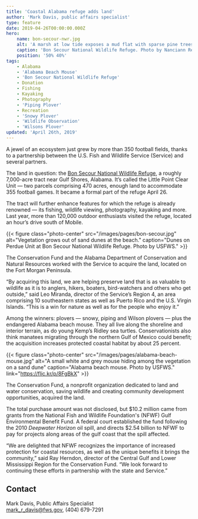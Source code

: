 ```yaml
---
title: 'Coastal Alabama refuge adds land'
author: 'Mark Davis, public affairs specialist'
type: feature
date: 2019-04-26T00:00:00.000Z
hero:
    name: bon-secour-nwr.jpg
    alt: 'A marsh at low tide exposes a mud flat with sparse pine trees in the distance.'
    caption: 'Bon Secour National Wildlife Refuge. Photo by Nanciann Regalado, USFWS.'
    position: '50% 40%'
tags:
    - Alabama
    - 'Alabama Beach Mouse'
    - 'Bon Secour National Wildlife Refuge'
    - Donation
    - Fishing
    - Kayaking
    - Photography
    - 'Piping Plover'
    - Recreation
    - 'Snowy Plover'
    - 'Wildlife Observation'
    - 'Wilsons Plover'
updated: 'April 26th, 2019'
---
```


A jewel of an ecosystem just grew by more than 350 football fields, thanks to a partnership between the U.S. Fish and Wildlife Service (Service) and several partners.

The land in question: the [Bon Secour National Wildlife Refuge](https://www.fws.gov/refuge/Bon_Secour/), a roughly 7,000-acre tract near Gulf Shores, Alabama. It’s called the Little Point Clear Unit &mdash; two parcels comprising 470 acres, enough land to accommodate 355 football games. It became a formal part of the refuge April 26.

The tract will further enhance features for which the refuge is already renowned &mdash; its fishing, wildlife viewing, photography, kayaking and more. Last year, more than 120,000 outdoor enthusiasts visited the refuge, located an hour’s drive south of Mobile.

{{< figure class="photo-center" src="/images/pages/bon-secour.jpg" alt="Vegetation grows out of sand dunes at the beach." caption="Dunes on Perdue Unit at Bon Secour National Wildlife Refuge. Photo by USFWS." >}}

The Conservation Fund and the Alabama Department of Conservation and Natural Resources worked with the Service to acquire the land, located on the Fort Morgan Peninsula.

“By acquiring this land, we are helping preserve land that is as valuable to wildlife as it is to anglers, hikers, boaters, bird-watchers and others who get outside,” said Leo Miranda, director of the Service’s Region 4, an area comprising 10 southeastern states as well as Puerto Rico and the U.S. Virgin Islands. “This is a win for nature as well as for the people who enjoy it.”
 
Among the winners: plovers &mdash; snowy, piping and Wilson plovers &mdash; plus the endangered Alabama beach mouse. They all live along the shoreline and interior terrain, as do young Kemp’s Ridley sea turtles. Conservationists also think manatees migrating through the northern Gulf of Mexico could benefit; the acquisition increases protected coastal habitat by about 25 percent.

{{< figure class="photo-center" src="/images/pages/alabama-beach-mouse.jpg" alt="A small white and grey mouse hiding among the vegetation on a sand dune" caption="Alabama beach mouse. Photo by USFWS." link="https://flic.kr/p/8FgBkX" >}}

The Conservation Fund, a nonprofit organization dedicated to land and water conservation, saving wildlife and creating community development opportunities, acquired the land.

The total purchase amount was not disclosed, but $10.2 million came from grants from the National Fish and Wildlife Foundation's (NFWF) Gulf Environmental Benefit Fund. A federal court established the fund following the 2010 *Deepwater Horizon* oil spill, and directs $2.54 billion to NFWF to pay for projects along areas of the gulf coast that the spill affected.

“We are delighted that NFWF recognizes the importance of increased protection for coastal resources, as well as the unique benefits it brings the community,” said Ray Herndon, director of the Central Gulf and Lower Mississippi Region for the Conservation Fund. “We look forward to continuing these efforts in partnership with the state and Service.”

## Contact
Mark Davis, Public Affairs Specialist  
[mark_r_davis@fws.gov](mailto:mark_r_davis@fws.gov), (404) 679-7291